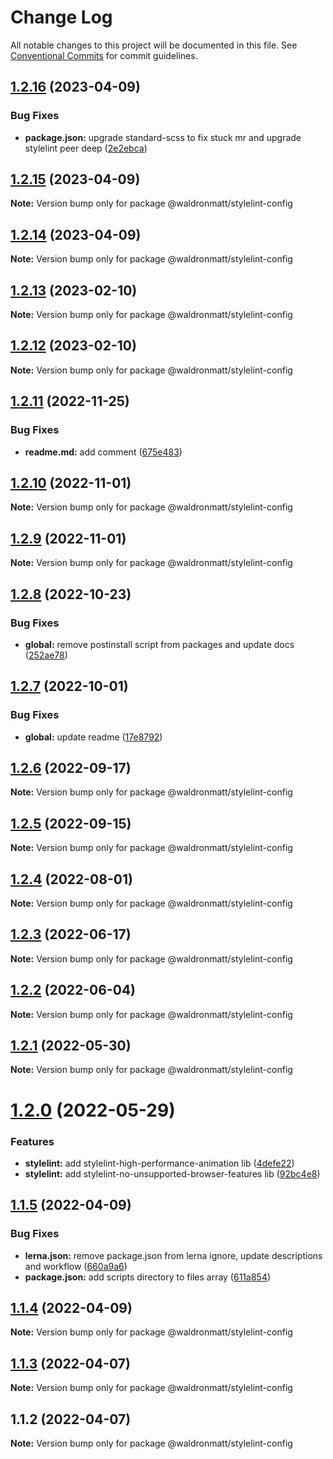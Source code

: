 # Change Log

All notable changes to this project will be documented in this file.
See [Conventional Commits](https://conventionalcommits.org) for commit guidelines.

## [1.2.16](https://github.com/waldronmatt/shareable-configs/compare/@waldronmatt/stylelint-config@1.2.15...@waldronmatt/stylelint-config@1.2.16) (2023-04-09)

### Bug Fixes

- **package.json:** upgrade standard-scss to fix stuck mr and upgrade stylelint peer deep ([2e2ebca](https://github.com/waldronmatt/shareable-configs/commit/2e2ebcad330436c676cf349886fea350f3043f8d))

## [1.2.15](https://github.com/waldronmatt/shareable-configs/compare/@waldronmatt/stylelint-config@1.2.14...@waldronmatt/stylelint-config@1.2.15) (2023-04-09)

**Note:** Version bump only for package @waldronmatt/stylelint-config

## [1.2.14](https://github.com/waldronmatt/shareable-configs/compare/@waldronmatt/stylelint-config@1.2.13...@waldronmatt/stylelint-config@1.2.14) (2023-04-09)

**Note:** Version bump only for package @waldronmatt/stylelint-config

## [1.2.13](https://github.com/waldronmatt/shareable-configs/compare/@waldronmatt/stylelint-config@1.2.12...@waldronmatt/stylelint-config@1.2.13) (2023-02-10)

**Note:** Version bump only for package @waldronmatt/stylelint-config

## [1.2.12](https://github.com/waldronmatt/shareable-configs/compare/@waldronmatt/stylelint-config@1.2.11...@waldronmatt/stylelint-config@1.2.12) (2023-02-10)

**Note:** Version bump only for package @waldronmatt/stylelint-config

## [1.2.11](https://github.com/waldronmatt/shareable-configs/compare/@waldronmatt/stylelint-config@1.2.10...@waldronmatt/stylelint-config@1.2.11) (2022-11-25)

### Bug Fixes

- **readme.md:** add comment ([675e483](https://github.com/waldronmatt/shareable-configs/commit/675e4832ab09dd4ab4890735b38634014031ebe5))

## [1.2.10](https://github.com/waldronmatt/shareable-configs/compare/@waldronmatt/stylelint-config@1.2.9...@waldronmatt/stylelint-config@1.2.10) (2022-11-01)

**Note:** Version bump only for package @waldronmatt/stylelint-config

## [1.2.9](https://github.com/waldronmatt/shareable-configs/compare/@waldronmatt/stylelint-config@1.2.8...@waldronmatt/stylelint-config@1.2.9) (2022-11-01)

**Note:** Version bump only for package @waldronmatt/stylelint-config

## [1.2.8](https://github.com/waldronmatt/shareable-configs/compare/@waldronmatt/stylelint-config@1.2.7...@waldronmatt/stylelint-config@1.2.8) (2022-10-23)

### Bug Fixes

- **global:** remove postinstall script from packages and update docs ([252ae78](https://github.com/waldronmatt/shareable-configs/commit/252ae787ec89902f130ee28d2af63255fdfabb4d))

## [1.2.7](https://github.com/waldronmatt/shareable-configs/compare/@waldronmatt/stylelint-config@1.2.6...@waldronmatt/stylelint-config@1.2.7) (2022-10-01)

### Bug Fixes

- **global:** update readme ([17e8792](https://github.com/waldronmatt/shareable-configs/commit/17e879243244bf28136e24deef02522147abe451))

## [1.2.6](https://github.com/waldronmatt/shareable-configs/compare/@waldronmatt/stylelint-config@1.2.5...@waldronmatt/stylelint-config@1.2.6) (2022-09-17)

**Note:** Version bump only for package @waldronmatt/stylelint-config

## [1.2.5](https://github.com/waldronmatt/shareable-configs/compare/@waldronmatt/stylelint-config@1.2.4...@waldronmatt/stylelint-config@1.2.5) (2022-09-15)

**Note:** Version bump only for package @waldronmatt/stylelint-config

## [1.2.4](https://github.com/waldronmatt/shareable-configs/compare/@waldronmatt/stylelint-config@1.2.3...@waldronmatt/stylelint-config@1.2.4) (2022-08-01)

**Note:** Version bump only for package @waldronmatt/stylelint-config

## [1.2.3](https://github.com/waldronmatt/shareable-configs/compare/@waldronmatt/stylelint-config@1.2.2...@waldronmatt/stylelint-config@1.2.3) (2022-06-17)

**Note:** Version bump only for package @waldronmatt/stylelint-config

## [1.2.2](https://github.com/waldronmatt/shareable-configs/compare/@waldronmatt/stylelint-config@1.2.1...@waldronmatt/stylelint-config@1.2.2) (2022-06-04)

**Note:** Version bump only for package @waldronmatt/stylelint-config

## [1.2.1](https://github.com/waldronmatt/shareable-configs/compare/@waldronmatt/stylelint-config@1.2.0...@waldronmatt/stylelint-config@1.2.1) (2022-05-30)

**Note:** Version bump only for package @waldronmatt/stylelint-config

# [1.2.0](https://github.com/waldronmatt/shareable-configs/compare/@waldronmatt/stylelint-config@1.1.5...@waldronmatt/stylelint-config@1.2.0) (2022-05-29)

### Features

- **stylelint:** add stylelint-high-performance-animation lib ([4defe22](https://github.com/waldronmatt/shareable-configs/commit/4defe227dd8c91adb0cc5175f4fc1183c95090da))
- **stylelint:** add stylelint-no-unsupported-browser-features lib ([92bc4e8](https://github.com/waldronmatt/shareable-configs/commit/92bc4e8fe8c9c5c76969f249b3c0bd9e961998c3))

## [1.1.5](https://github.com/waldronmatt/shareable-configs/compare/@waldronmatt/stylelint-config@1.1.4...@waldronmatt/stylelint-config@1.1.5) (2022-04-09)

### Bug Fixes

- **lerna.json:** remove package.json from lerna ignore, update descriptions and workflow ([660a9a6](https://github.com/waldronmatt/shareable-configs/commit/660a9a60858863dca1d4b87cb0a3c49ffd2186b6))
- **package.json:** add scripts directory to files array ([611a854](https://github.com/waldronmatt/shareable-configs/commit/611a8546f5c398404e5f226d61b5b42939944cc9))

## [1.1.4](https://github.com/waldronmatt/shareable-configs/compare/@waldronmatt/stylelint-config@1.1.3...@waldronmatt/stylelint-config@1.1.4) (2022-04-09)

**Note:** Version bump only for package @waldronmatt/stylelint-config

## [1.1.3](https://github.com/waldronmatt/shareable-configs/compare/@waldronmatt/stylelint-config@1.1.2...@waldronmatt/stylelint-config@1.1.3) (2022-04-07)

**Note:** Version bump only for package @waldronmatt/stylelint-config

## 1.1.2 (2022-04-07)

**Note:** Version bump only for package @waldronmatt/stylelint-config
